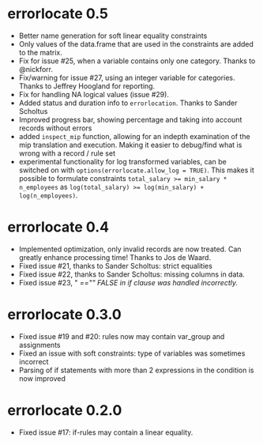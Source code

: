 # errorlocate 0.5

* Better name generation for soft linear equality constraints
* Only values of the data.frame that are used in the constraints are added to the matrix.
* Fix for issue #25, when a variable contains only one category. Thanks to @nickforr.
* Fix/warning for issue #27, using an integer variable for categories. Thanks to Jeffrey Hoogland for reporting.
* Fix for handling NA logical values (issue #29).
* Added status and duration info to `errorlocation`. Thanks to Sander Scholtus
* Improved progress bar, showing percentage and taking into account records without errors
* added `inspect_mip` function, allowing for an indepth examination of the mip translation
and execution. Making it easier to debug/find what is wrong with a record / rule set
* experimental functionality for log transformed variables, can be switched on with
`options(errorlocate.allow_log = TRUE)`. This makes it possible to formulate constraints
`total_salary >= min_salary * n_employees` as 
`log(total_salary) >= log(min_salary) + log(n_employees)`.

# errorlocate 0.4

* Implemented optimization, only invalid records are now treated. Can greatly
enhance processing time! Thanks to Jos de Waard.
* Fixed issue #21, thanks to Sander Scholtus: strict equalities
* Fixed issue #22, thanks to Sander Scholtus: missing columns in data.
* Fixed issue #23, "<var> =="" FALSE in if clause was handled incorrectly.

# errorlocate 0.3.0

* Fixed issue #19 and #20: rules now may contain var_group and assignments
* Fixed an issue with soft constraints: type of variables was sometimes incorrect
* Parsing of if statements with more than 2 expressions in the condition is now improved

# errorlocate 0.2.0

* Fixed issue #17: if-rules may contain a linear equality.
